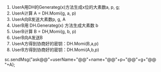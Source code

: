 ﻿1. UserA用DH的Generateg(x)方法生成x位的大素数a, p, g;
2. UserA计算 A = DH.Momi(g, a, p) 
2. UserA向B发送大素数p, g, A
3. UserB用 DH.Generateg(x) 方法生成大素数 b
4. UserB计算 B = DH,Momi(g, b, p)
4. UserB向A发送B
5. UserA方得到协商好的密钥：DH.Momi(B,a,p)
6. UserB方得到协商好的密钥：DH.Momi(A,b,p)

sc.sendMsg("ask@@"+userName+"@@"+name+"@@"+p+"@@"+g+"@@"+A);
